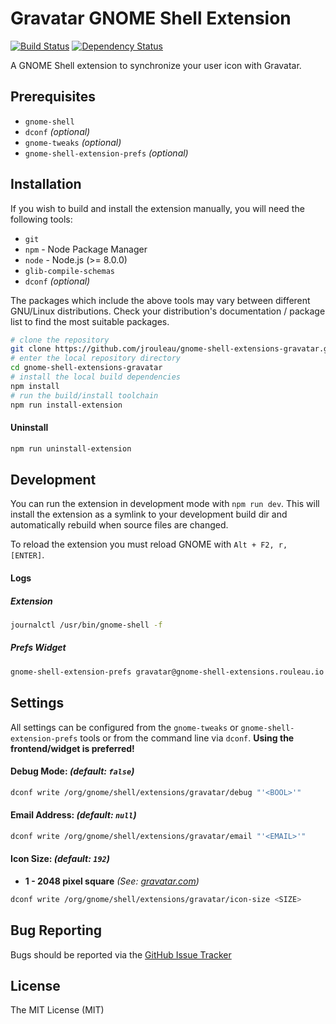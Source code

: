 # Gravatar GNOME Shell Extension
[![Build Status][travis-image]][travis-url] [![Dependency Status][deps-image]][deps-url]

A GNOME Shell extension to synchronize your user icon with Gravatar.

## Prerequisites
* `gnome-shell`
* `dconf` _(optional)_
* `gnome-tweaks` _(optional)_
* `gnome-shell-extension-prefs` _(optional)_

## Installation
If you wish to build and install the extension manually, you will need the following tools:
* `git`
* `npm` - Node Package Manager
* `node` - Node.js (>= 8.0.0)
* `glib-compile-schemas`
* `dconf` _(optional)_

The packages which include the above tools may vary between different GNU/Linux distributions. Check your distribution's documentation / package list to find the most suitable packages.

```bash
# clone the repository
git clone https://github.com/jrouleau/gnome-shell-extensions-gravatar.git
# enter the local repository directory
cd gnome-shell-extensions-gravatar
# install the local build dependencies
npm install
# run the build/install toolchain
npm run install-extension
```

#### Uninstall
```bash
npm run uninstall-extension
```

## Development
You can run the extension in development mode with `npm run dev`. This will install the extension as a symlink to your development build dir and automatically rebuild when source files are changed.

To reload the extension you must reload GNOME with `Alt + F2, r, [ENTER]`.

#### Logs
##### Extension
```bash
journalctl /usr/bin/gnome-shell -f
```

##### Prefs Widget
```bash
gnome-shell-extension-prefs gravatar@gnome-shell-extensions.rouleau.io
```

## Settings
All settings can be configured from the `gnome-tweaks` or `gnome-shell-extension-prefs` tools or from the command line via `dconf`. **Using the frontend/widget is preferred!**

#### Debug Mode: _(default: `false`)_
```bash
dconf write /org/gnome/shell/extensions/gravatar/debug "'<BOOL>'"
```

#### Email Address: _(default: `null`)_
```bash
dconf write /org/gnome/shell/extensions/gravatar/email "'<EMAIL>'"
```

#### Icon Size: _(default: `192`)_
* **1 - 2048 pixel square** _(See: [gravatar.com](https://en.gravatar.com/site/implement/images/#size))_

```bash
dconf write /org/gnome/shell/extensions/gravatar/icon-size <SIZE>
```

## Bug Reporting
Bugs should be reported via the [GitHub Issue Tracker](https://github.com/jrouleau/gnome-shell-extensions-gravatar/issues)

## License
The MIT License (MIT)


[travis-url]: https://travis-ci.org/jrouleau/gnome-shell-extensions-gravatar
[travis-image]: http://img.shields.io/travis/jrouleau/gnome-shell-extensions-gravatar/master.svg

[deps-url]: https://david-dm.org/jrouleau/gnome-shell-extensions-gravatar
[deps-image]: https://img.shields.io/david/dev/jrouleau/gnome-shell-extensions-gravatar.svg
